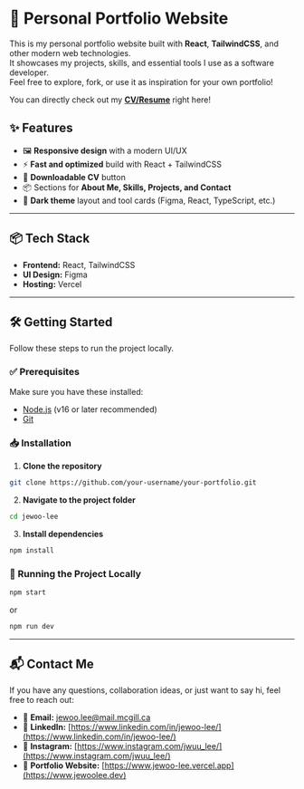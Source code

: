 # 🚀 Personal Portfolio Website

This is my personal portfolio website built with **React**, **TailwindCSS**, and other modern web technologies.  
It showcases my projects, skills, and essential tools I use as a software developer.  
Feel free to explore, fork, or use it as inspiration for your own portfolio!

You can directly check out my **[CV/Resume](public/files/JEWOOLEE_CV.pdf)** right here!

## ✨ Features

- 🖼️ **Responsive design** with a modern UI/UX
- ⚡ **Fast and optimized** build with React + TailwindCSS
- 📄 **Downloadable CV** button
- 📦 Sections for **About Me, Skills, Projects, and Contact**
- 🎨 **Dark theme** layout and tool cards (Figma, React, TypeScript, etc.)

---

## 📦 Tech Stack

- **Frontend:** React, TailwindCSS
- **UI Design:** Figma
- **Hosting:** Vercel

---

## 🛠️ Getting Started

Follow these steps to run the project locally.

### ✅ Prerequisites

Make sure you have these installed:

- [Node.js](https://nodejs.org/) (v16 or later recommended)
- [Git](https://git-scm.com/)

### 📥 Installation

1. **Clone the repository**

```bash
git clone https://github.com/your-username/your-portfolio.git
```

2. **Navigate to the project folder**

```bash
cd jewoo-lee
```

3. **Install dependencies**

```bash
npm install
```

### 🏃 Running the Project Locally

```bash
npm start
```

or

```bash
npm run dev
```

---

## 📬 Contact Me

If you have any questions, collaboration ideas, or just want to say hi, feel free to reach out:

- 📧 **Email:** [jewoo.lee@mail.mcgill.ca](mailto:jewoo.lee@mail.mcgill.ca)
- 💼 **LinkedIn:** [https://www.linkedin.com/in/jewoo-lee/](https://www.linkedin.com/in/jewoo-lee/)
- 📸 **Instagram:** [https://www.instagram.com/jwuu_lee/](https://www.instagram.com/jwuu_lee/)
- 👤 **Portfolio Website:** [https://www.jewoo-lee.vercel.app](https://www.jewoolee.dev)
